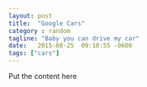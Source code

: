 ```yaml
---
layout: post
title:  "Google Cars"
category : random
tagline: "Baby you can drive my car"
date:   2015-08-25  09:18:55 -0600
tags: ["cars"]
---
```

Put the content here  
  

  
  

